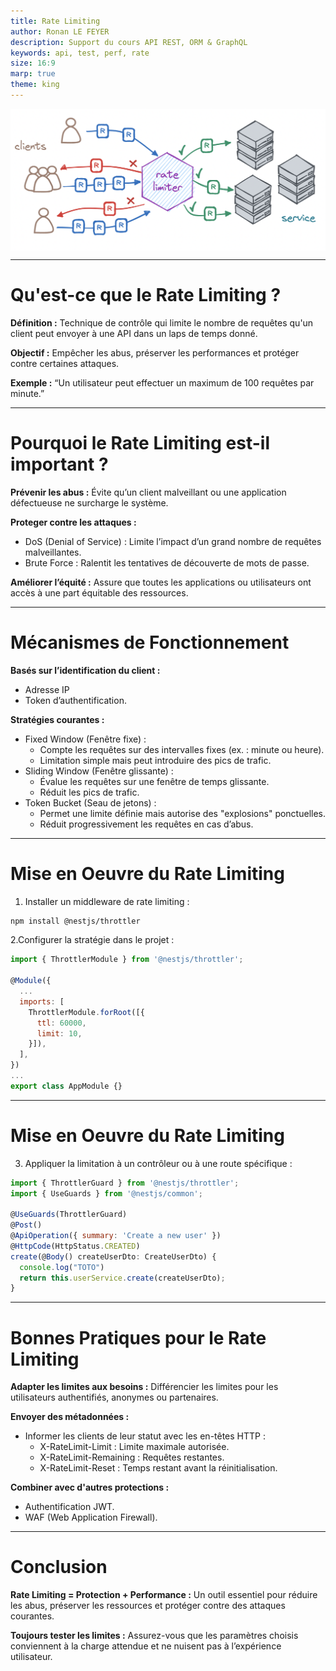 ```yaml
---
title: Rate Limiting
author: Ronan LE FEYER
description: Support du cours API REST, ORM & GraphQL
keywords: api, test, perf, rate
size: 16:9
marp: true
theme: king
---
```

<!-- _class: lead -->
<style scoped>
img[alt~="rate"] {
  display: block;
  margin: 0 auto;
}
</style>
![rate](resources/5.3.rate-limiter.png)

<!-- Premier tour de table pour savoir qui a déjà entendu parler de ces notions, et qui peut en parler. -->
---
<!-- paginate: true -->
<!-- footer: Rate limiting -->
# Qu'est-ce que le Rate Limiting ?

**Définition :**
Technique de contrôle qui limite le nombre de requêtes qu'un client peut envoyer à une API dans un laps de temps donné.

**Objectif :**
Empêcher les abus, préserver les performances et protéger contre certaines attaques.

**Exemple :**
“Un utilisateur peut effectuer un maximum de 100 requêtes par minute.”

---
# Pourquoi le Rate Limiting est-il important ?
**Prévenir les abus :**
Évite qu’un client malveillant ou une application défectueuse ne surcharge le système.

**Proteger contre les attaques :**
- DoS (Denial of Service) : Limite l’impact d’un grand nombre de requêtes malveillantes.
- Brute Force : Ralentit les tentatives de découverte de mots de passe.

**Améliorer l’équité :**
Assure que toutes les applications ou utilisateurs ont accès à une part équitable des ressources.

---
# Mécanismes de Fonctionnement
**Basés sur l’identification du client :**
- Adresse IP
- Token d’authentification.

**Stratégies courantes :**
- Fixed Window (Fenêtre fixe) :
	- Compte les requêtes sur des intervalles fixes (ex. : minute ou heure).
	- Limitation simple mais peut introduire des pics de trafic.
- Sliding Window (Fenêtre glissante) :
	- Évalue les requêtes sur une fenêtre de temps glissante.
	- Réduit les pics de trafic.
- Token Bucket (Seau de jetons) :
	- Permet une limite définie mais autorise des "explosions" ponctuelles.
	- Réduit progressivement les requêtes en cas d’abus.

---
# Mise en Oeuvre du Rate Limiting

1. Installer un middleware de rate limiting :
```bash
npm install @nestjs/throttler
```
2.Configurer la stratégie dans le projet :
```Javascript
import { ThrottlerModule } from '@nestjs/throttler';

@Module({
  ...
  imports: [
    ThrottlerModule.forRoot([{
      ttl: 60000,
      limit: 10,
    }]),
  ],
})
...
export class AppModule {}
```
---
# Mise en Oeuvre du Rate Limiting

3. Appliquer la limitation à un contrôleur ou à une route spécifique :
```Javascript
import { ThrottlerGuard } from '@nestjs/throttler';
import { UseGuards } from '@nestjs/common';

@UseGuards(ThrottlerGuard)
@Post()
@ApiOperation({ summary: 'Create a new user' })
@HttpCode(HttpStatus.CREATED)
create(@Body() createUserDto: CreateUserDto) {
  console.log("TOTO")
  return this.userService.create(createUserDto);
}
```

---
# Bonnes Pratiques pour le Rate Limiting
**Adapter les limites aux besoins :**
Différencier les limites pour les utilisateurs authentifiés, anonymes ou partenaires.

**Envoyer des métadonnées :**
- Informer les clients de leur statut avec les en-têtes HTTP :
	- X-RateLimit-Limit : Limite maximale autorisée.
	- X-RateLimit-Remaining : Requêtes restantes.
	- X-RateLimit-Reset : Temps restant avant la réinitialisation.

**Combiner avec d'autres protections :**
- Authentification JWT.
- WAF (Web Application Firewall).

---
# Conclusion
**Rate Limiting = Protection + Performance :**
Un outil essentiel pour réduire les abus, préserver les ressources et protéger contre des attaques courantes.

**Toujours tester les limites :**
Assurez-vous que les paramètres choisis conviennent à la charge attendue et ne nuisent pas à l’expérience utilisateur.

